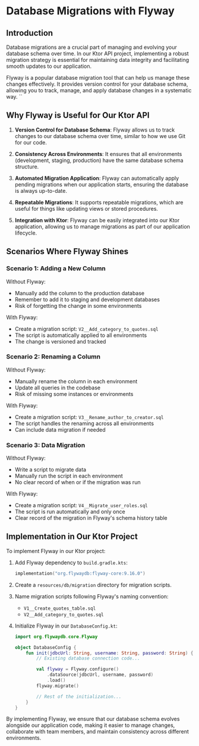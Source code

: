 # Database Migrations with Flyway

## Introduction

Database migrations are a crucial part of managing and evolving your database schema over time. In
our Ktor API project, implementing a robust migration strategy is essential for maintaining data
integrity and facilitating smooth updates to our application.

Flyway is a popular database migration tool that can help us manage these changes effectively. It
provides version control for your database schema, allowing you to track, manage, and apply database
changes in a systematic way.
``

## Why Flyway is Useful for Our Ktor API

1. **Version Control for Database Schema**: Flyway allows us to track changes to our database schema
   over time, similar to how we use Git for our code.

2. **Consistency Across Environments**: It ensures that all environments (development, staging,
   production) have the same database schema structure.

3. **Automated Migration Application**: Flyway can automatically apply pending migrations when our
   application starts, ensuring the database is always up-to-date.

4. **Repeatable Migrations**: It supports repeatable migrations, which are useful for things like
   updating views or stored procedures.

5. **Integration with Ktor**: Flyway can be easily integrated into our Ktor application, allowing us
   to manage migrations as part of our application lifecycle.

## Scenarios Where Flyway Shines

### Scenario 1: Adding a New Column

Without Flyway:

- Manually add the column to the production database
- Remember to add it to staging and development databases
- Risk of forgetting the change in some environments

With Flyway:

- Create a migration script: `V2__Add_category_to_quotes.sql`
- The script is automatically applied to all environments
- The change is versioned and tracked

### Scenario 2: Renaming a Column

Without Flyway:

- Manually rename the column in each environment
- Update all queries in the codebase
- Risk of missing some instances or environments

With Flyway:

- Create a migration script: `V3__Rename_author_to_creator.sql`
- The script handles the renaming across all environments
- Can include data migration if needed

### Scenario 3: Data Migration

Without Flyway:

- Write a script to migrate data
- Manually run the script in each environment
- No clear record of when or if the migration was run

With Flyway:

- Create a migration script: `V4__Migrate_user_roles.sql`
- The script is run automatically and only once
- Clear record of the migration in Flyway's schema history table

## Implementation in Our Ktor Project

To implement Flyway in our Ktor project:

1. Add Flyway dependency to `build.gradle.kts`:
   ```kotlin
   implementation("org.flywaydb:flyway-core:9.16.0")
   ```

2. Create a `resources/db/migration` directory for migration scripts.

3. Name migration scripts following Flyway's naming convention:
    - `V1__Create_quotes_table.sql`
    - `V2__Add_category_to_quotes.sql`

4. Initialize Flyway in our `DatabaseConfig.kt`:
   ```kotlin
   import org.flywaydb.core.Flyway

   object DatabaseConfig {
       fun init(jdbcUrl: String, username: String, password: String) {
           // Existing database connection code...

           val flyway = Flyway.configure()
               .dataSource(jdbcUrl, username, password)
               .load()
           flyway.migrate()

           // Rest of the initialization...
       }
   }
   ```

By implementing Flyway, we ensure that our database schema evolves alongside our application code,
making it easier to manage changes, collaborate with team members, and maintain consistency across
different environments.
